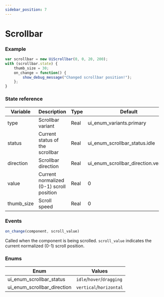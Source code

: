 ```yaml
---
sidebar_position: 7
---
```


# Scrollbar

### Example

```js
var scrollbar = new UiScrollbar(0, 0, 20, 200);
with (scrollbar.state) {
	thumb_size = 30;
	on_change = function() {
		show_debug_message("Changed scrollbar position!");
	};
}
```

### State reference

| Variable   | Description                              | Type | Default                               |
|------------|------------------------------------------|------|---------------------------------------|
| type       | Scrollbar variant                        | Real | ui_enum_variants.primary              |
| status     | Current status of the scrollbar          | Real | ui_enum_scrollbar_status.idle        |
| direction  | Scrollbar direction                      | Real | ui_enum_scrollbar_direction.vertical |
| value      | Current normalized (0-1) scroll position | Real | 0                                     |
| thumb_size | Scroll speed                             | Real | 0                                     |

### Events

```js
on_change(component, scroll_value)
```

Called when the component is being scrolled. `scroll_value` indicates the current normalized (0-1) scroll position.

### Enums

| Enum                         | Values                    |
|------------------------------|---------------------------|
| ui_enum_scrollbar_status    | `idle`/`hover`/`dragging` |
| ui_enum_scrollbar_direction | `vertical`/`horizontal`   |


